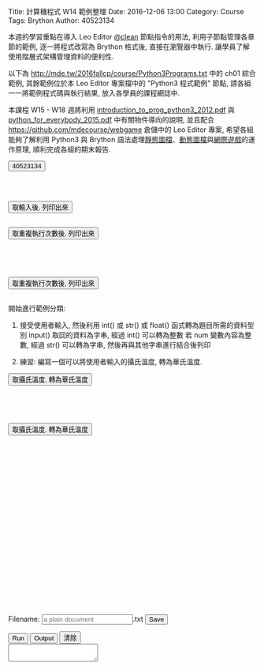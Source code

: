 Title: 計算機程式 W14 範例整理
Date: 2016-12-06 13:00
Category: Course
Tags: Brython
Author: 40523134

本週的學習重點在導入 Leo Editor <a href="http://leoeditor.com/tutorial-programming.html">@clean</a> 節點指令的用法, 利用子節點管理各章節的範例, 逐一將程式改寫為 Brython 格式後, 直接在瀏覽器中執行. 讓學員了解使用階層式架構管理資料的便利性.

<!-- PELICAN_END_SUMMARY -->

以下為 <a href="http://mde.tw/2016fallcp/course/Python3Programs.txt">http://mde.tw/2016fallcp/course/Python3Programs.txt</a> 中的 ch01 綜合範例, 其餘範例位於本 Leo Editor 專案檔中的 "Python3 程式範例" 節點, 請各組一一將範例程式碼與執行結果, 放入各學員的課程網誌中.

本課程 W15 - W18 週將利用 <a href="./../course/introduction_to_prog_python3_2012.pdf">introduction_to_prog_python3_2012.pdf</a> 與 <a href="./../course/python_for_everybody_2015.pdf">python_for_everybody_2015.pdf</a> 中有關物件導向的說明, 並且配合 <a href="https://github.com/mdecourse/webgame">https://github.com/mdecourse/webgame</a> 倉儲中的 Leo Editor 專案, 希望各組能夠了解利用 Python3 與 Brython 語法處理<a href="http://mde.tw/webgame/bs.html">靜態圖檔</a>、<a href="http://mde.tw/webgame/bunny.html">動態圖檔</a>與<a href="http://mde.tw/webgame/spacewar.html">網際遊戲</a>的運作原理, 順利完成各組的期末報告.

<!-- 導入 FileSaver -->
<script type="text/javascript" src="./../FileSaver.min.js"></script>

<!-- 導入 Brython 標準程式庫 -->

<script type="text/javascript" 
    src="https://cdn.rawgit.com/brython-dev/brython/master/www/src/brython_dist.js">
</script>

<!-- 啟動 Brython -->
<script>
window.onload=function(){
brython(1);
}
</script>
<!-- ch01 基本的列印與輸入函式 -->
<script type="text/python3">
from browser import document
from browser import alert

'''
    # 利用 input() 取得使用者輸入, 然後進行資料處理或運算後, 列出結果
    #01-01.py
    print ("Hello World!")
    #01-02.py
    thetext = input("Enter some text ")
    print ("This is what you entered:")
    print (thetext)
    #01-03.py
    # Note that \n within quote marks forces a new line to be printed
    thetext = input("Enter some text\n")
    print ("This is what you entered:")
    print (thetext)
    #01-04.py
    prompt  = "Enter a some text "
    thetext = input(prompt)
    print ("This is what you entered:")
    print (thetext)
'''

def get_input(ev):
    the_input= input("上課不會滑手機")
    alert("上課不會滑手機:"+str(the_input))

document['ch01'].bind('click',get_input)
</script>
<button id="ch01">40523134</button>

<pre class="brush: python">
<script type="text/python3">
from browser import document
from browser import alert

def get_input(ev):
    the_input= input("請輸入")
    alert("輸入為:"+str(the_input))

document['ch01'].bind('click',get_input)
</script>
<button id="ch01">取輸入後, 列印出來</button>
</pre>
<!-- 重複迴圈與 input() 練習 -->

<div id="container"></div>
<script type="text/python3">
from browser import document as doc
from browser import html
container = doc['container']

def numPrint(ev):
    mystring = ""
    num = input("請輸入重複執行次數:")
    #for i in range(1, 11):
    for i in range(1, int(num)+1):
        mystring += str(i) + ": hello mde" + html.BR()
    container <= mystring

doc['w13'].bind('click',numPrint)
</script>
<button id="w13">取重複執行次數後, 列印出來</button>

<pre class="brush: python">
<div id="container"></div>
<script type="text/python3">
from browser import document as doc
from browser import html
# 利用 document 根據 div 標註 id 設為 container 變數
container = doc['container']

# 因為此函式與滑鼠互動, 需要 event 當作輸入
def numPrint(ev):
    mystring = ""
    num = input("請輸入重複執行次數:")
    #for i in range(1, 11):
    for i in range(1, int(num)+1):
        mystring += str(i) + ": hello mde" + html.BR()
    container <= mystring

# 與 id 為 'w13' 對應的 button 綁定, 且滑鼠 click 後, 呼叫 numPrint 函式執行
doc['w13'].bind('click',numPrint)
</script>
<button id="w13">取重複執行次數後, 列印出來</button>
</pre>

開始進行範例分類:

1. 接受使用者輸入, 然後利用 int() 或 str() 或 float() 函式轉為題目所需的資料型別
input() 取回的資料為字串, 經過 int() 可以轉為整數
若 num 變數內容為整數, 經過 str() 可以轉為字串, 然後再與其他字串進行結合後列印

2. 練習: 編寫一個可以將使用者輸入的攝氏溫度, 轉為華氏溫度.

<div id="temperature"></div>
<script type="text/python3">
from browser import document as doc
from browser import html
# 利用 document 根據 div 標註 id 設為 container 變數
container = doc['temperature']

# 因為此函式與滑鼠互動, 需要 event 當作輸入
def convTemp(event):
    mystring = ""
    cdegree = input("請輸入攝氏溫度:")
    fdegree = float(cdegree)*9/5 + 32
    output_string = "攝氏 " + str(cdegree) + "度=華氏 " + str(fdegree) + "度" + html.BR()
    container <= output_string

# 與 id 為 'w13-1' 對應的 button 綁定, 且滑鼠 click 後, 呼叫 convTemp 函式執行
doc['w13-1'].bind('click',convTemp)
</script>
<button id="w13-1">取攝氏溫度, 轉為華氏溫度</button>

<pre class="brush: python">
<div id="temperature"></div>
<script type="text/python3">
from browser import document as doc
from browser import html
# 利用 document 根據 div 標註 id 設為 container 變數
container = doc['temperature']

# 因為此函式與滑鼠互動, 需要 event 當作輸入
def convTemp(event):
    mystring = ""
    cdegree = input("請輸入攝氏溫度:")
    fdegree = float(cdegree)*9/5 + 32
    output_string = "攝氏 " + str(cdegree) + "度=華氏 " + str(fdegree) + "度" + html.BR()
    container <= output_string

# 與 id 為 'w13-1' 對應的 button 綁定, 且滑鼠 click 後, 呼叫 convTemp 函式執行
doc['w13-1'].bind('click',convTemp)
</script>
<button id="w13-1">取攝氏溫度, 轉為華氏溫度</button>
</pre>
<script src="./../ace/ace.js" type="text/javascript" charset="utf-8"></script>
<script src="./../ace/ext-language_tools.js" type="text/javascript" charset="utf-8"></script>
<script src="./../ace/mode-python3.js" type="text/javascript" charset="utf-8"></script>
<script src="./../ace/snippets/python.js" type="text/javascript" charset="utf-8"></script>

<script type="text/python3" id="script1">
import sys
import time
import traceback
import javascript

from browser import document as doc, window, alert

has_ace = True
try:
    editor = window.ace.edit("editor")
    session = editor.getSession()
    session.setMode("ace/mode/python")

    editor.setOptions({
     'enableLiveAutocompletion': True,
     'enableSnippets': True,
     'highlightActiveLine': False,
     'highlightSelectedWord': True
    })
except:
    from browser import html
    editor = html.TEXTAREA(rows=20, cols=70)
    doc["editor"] <= editor
    def get_value(): return editor.value
    def set_value(x):editor.value = x
    editor.getValue = get_value
    editor.setValue = set_value
    has_ace = False

if hasattr(window, 'localStorage'):
    from browser.local_storage import storage
else:
    storage = None

def reset_src():
    if storage is not None and "py_src" in storage:
        editor.setValue(storage["py_src"])
    else:
        editor.setValue('for i in range(10):\n\tprint(i)')
    editor.scrollToRow(0)
    editor.gotoLine(0)

def reset_src_area():
    if storage and "py_src" in storage:
        editor.value = storage["py_src"]
    else:
        editor.value = 'for i in range(10):\n\tprint(i)'

class cOutput:

    def __init__(self,target):
        self.target = doc[target]
    def write(self,data):
        self.target.value += str(data)
        

#if "console" in doc:
sys.stdout = cOutput("console")
sys.stderr = cOutput("console")

def to_str(xx):
    return str(xx)

info = sys.implementation.version
doc['version'].text = 'Brython %s.%s.%s' % (info.major, info.minor, info.micro)

output = ''

def show_console(ev):
    doc["console"].value = output
    doc["console"].cols = 60
    doc["console"].rows = 10

# load a Python script
def load_script(evt):
    _name = evt.target.value + '?foo=%s' % time.time()
    editor.setValue(open(_name).read())

# run a script, in global namespace if in_globals is True
def run(*args):
    global output
    doc["console"].value = ''
    src = editor.getValue()
    if storage is not None:
       storage["py_src"] = src

    t0 = time.perf_counter()
    try:
        #ns = {'__name__':'__main__'}
        ns = {'__name__':'editor'}
        exec(src, ns)
        state = 1
    except Exception as exc:
        traceback.print_exc(file=sys.stderr)
        state = 0
    output = doc["console"].value

    print('<completed in %6.2f ms>' % ((time.perf_counter() - t0) * 1000.0))
    return state

if has_ace:
    reset_src()
else:
    reset_src_area()
    
def clear_console(ev):
    doc["console"].value = ""

doc['run'].bind('click',run)
doc['show_console'].bind('click',show_console)
doc['clear_console'].bind('click',clear_console)
</script>

<div id="version"></div>
<br />
<div id="editor" style="width:600px;height:300px;"></div>
<br />
<form id="text-options">
    <label>Filename: <input type="text" class="filename" id="text-filename" placeholder="a plain document"/>.txt</label>
    <input type="submit" value="Save"/>
</form>
<button id="run">Run</button>
<button id="show_console">Output</button>
<button id="clear_console">清除</button>
<div style="width:100%;height:100%;">
<textarea id="console" autocomplete="off"></textarea>
</div>
<div id="common"></div>

<script type="text/python3">
from browser import document as doc
import script1

def ex1(ev):
    script1.editor.setValue('''for i in range(10):
    print(i)
    ''')
    script1.editor.scrollToRow(0)
    script1.editor.gotoLine(0)
doc['ex1'].bind('click',ex1)
</script><a id="ex1">ex1</a> - 簡單的 for 迴圈範例

<script type="text/python3">
from browser import document as doc
import script1

def ex2(ev):
    script1.editor.setValue('''#溫度轉換程式
from browser import document as doc

# 因為此函式與滑鼠互動, 需要 event 當作輸入
def convTemp():
    mystring = ""
    cdegree = input("請輸入攝氏溫度:")
    fdegree = float(cdegree)*9/5 + 32
    output_string = "攝氏 " + str(cdegree) + "度=華氏 " + str(fdegree) + "度" 
    # 利用 print() 將轉換結果送到 console 區
    print(output_string)

#直接呼叫 convTemp() 執行
convTemp()
    ''')
    script1.editor.scrollToRow(0)
    script1.editor.gotoLine(0)
doc['ex2'].bind('click',ex2)
</script><a id="ex2">ex2</a> - input() 與函式定義進行溫度轉換

<!-- 請注意, 在 <script> 標註前一定要至少空一行 -->
<script type="text/python3">
from browser import document as doc
import script1

def ex3(ev):
    script1.editor.setValue('''# this is a comment
import math  # imports make code from other modules available

# code blocks are initiated by a trailing colon followed by indented lines
class Circle:                          # define a class
    def __init__(self, radius):   # constructor with parameter radius
        self.radius = radius      # store the parameter in a class variable

    def get_area(self):            # define a function that belongs to the class
        return math.pi*self.radius*self.radius

# code that is not in a class is executed immediately
for i in range(1, 10):
    # bitwise operation - https://wiki.python.org/moin/BitwiseOperators
    if (i & 1) == 0:
        continue
    circle = Circle(i)              # create an instance
    print("A circle with radius {0} has area {1:0.2f}".format(
        i, circle.get_area()      # `print` writes output to the console
    ))
    ''')
    script1.editor.scrollToRow(0)
    script1.editor.gotoLine(0)
doc['ex3'].bind('click',ex3)
</script>
<a id="ex3">ex3</a> - 基本的物件導向範例

<script type="text/python3">
from browser import document as doc
import script1

def ex4(ev):
    script1.editor.setValue('''#ex4
from browser.local_storage import storage
# 列出 py_src 對應的儲存內容
print(storage["py_src"])
# 接著將要使用 FileSaver.js 將內容存在 local 區
# https://github.com/eligrey/FileSaver.js/
# https://eligrey.com/demos/FileSaver.js/
    ''')
    script1.editor.scrollToRow(0)
    script1.editor.gotoLine(0)
doc['ex4'].bind('click',ex4)
</script><a id="ex4">ex4</a> - 將程式在近端存檔
<script type="text/python3">
from browser import document
from browser import alert
</script>
